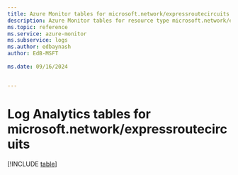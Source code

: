 ```yaml
---
title: Azure Monitor tables for microsoft.network/expressroutecircuits
description: Azure Monitor tables for resource type microsoft.network/expressroutecircuits
ms.topic: reference
ms.service: azure-monitor
ms.subservice: logs
ms.author: edbaynash
author: EdB-MSFT
   
ms.date: 09/16/2024


---
```


# Log Analytics tables for microsoft.network/expressroutecircuits  

[!INCLUDE [table](~/reusable-content/ce-skilling/azure/includes/azure-monitor/reference/tables/microsoft-network_expressroutecircuits-include.md)]

